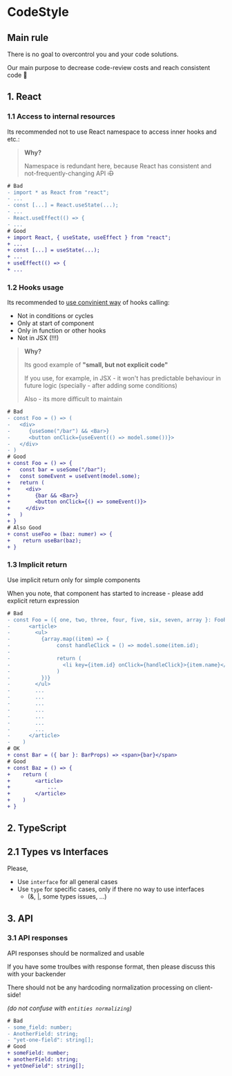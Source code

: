 # CodeStyle

## Main rule

There is no goal to overcontrol you and your code solutions.

Our main purpose to decrease code-review costs and reach consistent code 🤙

## 1. React

### 1.1 Access to internal resources

Its recommended not to use React namespace to access inner hooks and etc.:

> **Why?**
>
> Namespace is redundant here, because React has consistent and not-frequently-changing API ~~:D~~

```diff
# Bad
- import * as React from "react";
- ...
- const [...] = React.useState(...);
- ...
- React.useEffect(() => {
- ...
# Good
+ import React, { useState, useEffect } from "react";
+ ...
+ const [...] = useState(...);
+ ...
+ useEffect(() => {
+ ...
```

### 1.2 Hooks usage

Its recommended to [use convinient way](https://reactjs.org/docs/hooks-rules.html#only-call-hooks-from-react-functions) of hooks calling:

- Not in conditions or cycles
- Only at start of component
- Only in function or other hooks
- Not in JSX (!!!)

> **Why?**
>
> Its good example of **"small, but not explicit code"**
>
> If you use, for example, in JSX - it won't has predictable behaviour in future logic (specially - after adding some conditions)
>
> Also - its more difficult to maintain

```diff
# Bad
- const Foo = () => (
-   <div>
-      {useSome("/bar") && <Bar>}
-      <button onClick={useEvent(() => model.some())}>
-   </div>
- )
# Good
+ const Foo = () => {
+   const bar = useSome("/bar");
+   const someEvent = useEvent(model.some);
+   return (
+     <div>
+        {bar && <Bar>}
+        <button onClick={() => someEvent()}>
+     </div>
+   )
+ }
# Also Good
+ const useFoo = (baz: numer) => {
+    return useBar(baz);
+ }
```

### 1.3 Implicit return

Use implicit return only for simple components

When you note, that component has started to increase - please add explicit return expression

```diff
# Bad
- const Foo = ({ one, two, three, four, five, six, seven, array }: FooProps) => (
-      <article>
-        <ul>
-          {array.map((item) => {
-               const handleClick = () => model.some(item.id);
- 
-               return (
-                 <li key={item.id} onClick={handleClick}>{item.name}</li>
-               )
-          })}
-        </ul>
-        ...
-        ...
-        ...
-        ...
-        ...
-        ...
-        ...
-      </article>
-    )
# OK
+ const Bar = ({ bar }: BarProps) => <span>{bar}</span>
# Good
+ const Baz = () => {
+    return (
+        <article>
+            ...
+        </article>
+    )
+ }
```

## 2. TypeScript

## 2.1 Types vs Interfaces

Please,

- Use `interface` for all general cases
- Use `type` for specific cases, only if there no way to use interfaces
  - (&, |, some types issues, ...)

## 3. API

### 3.1 API responses

API responses should be normalized and usable

If you have some troulbes with response format, then please discuss this with your backender

There should not be any hardcoding normalization processing on client-side!

*(do not confuse with `entities normalizing`)*

```diff
# Bad
- some_field: number;
- AnotherField: string;
- "yet-one-field": string[];
# Good
+ someField: number;
+ anotherField: string;
+ yetOneField": string[];
```
